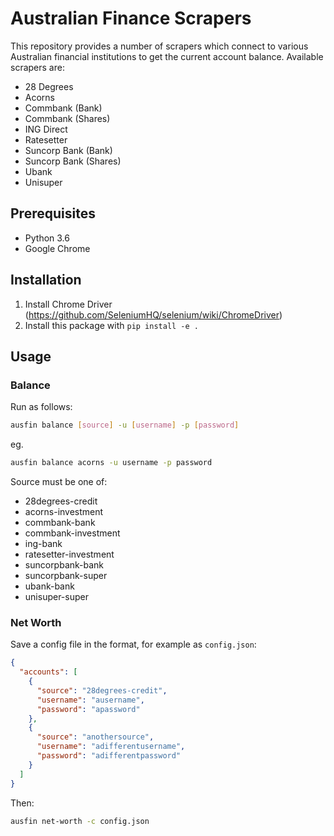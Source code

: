 # Australian Finance Scrapers

This repository provides a number of scrapers which connect to various Australian financial
institutions to get the current account balance. Available scrapers are:

* 28 Degrees
* Acorns
* Commbank (Bank)
* Commbank (Shares)
* ING Direct
* Ratesetter
* Suncorp Bank (Bank)
* Suncorp Bank (Shares)
* Ubank
* Unisuper

## Prerequisites
* Python 3.6
* Google Chrome

## Installation

1. Install Chrome Driver (https://github.com/SeleniumHQ/selenium/wiki/ChromeDriver)
2. Install this package with `pip install -e .`

## Usage
### Balance
Run as follows:

```bash
ausfin balance [source] -u [username] -p [password]
```

eg.

```bash
ausfin balance acorns -u username -p password
```

Source must be one of:
* 28degrees-credit
* acorns-investment
* commbank-bank
* commbank-investment
* ing-bank
* ratesetter-investment
* suncorpbank-bank
* suncorpbank-super
* ubank-bank
* unisuper-super

### Net Worth

Save a config file in the format, for example as `config.json`:

```json
{
  "accounts": [
    {
      "source": "28degrees-credit",
      "username": "ausername",
      "password": "apassword"
    },
    {
      "source": "anothersource",
      "username": "adifferentusername",
      "password": "adifferentpassword"
    }
  ]
}
```

Then:

```bash
ausfin net-worth -c config.json
```
